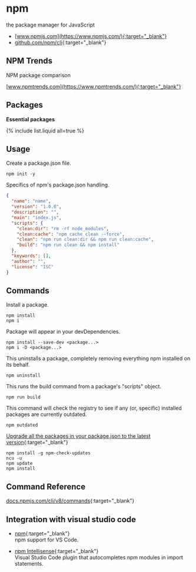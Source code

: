 # npm

the package manager for JavaScript

- [www.npmjs.com](https://www.npmjs.com/){:target="_blank"}
- [github.com/npm/cli](https://github.com/npm/cli){:target="_blank"}

## NPM Trends

NPM package comparison

[www.npmtrends.com](https://www.npmtrends.com/){:target="_blank"}

## Packages

**Essential packages**

{% include list.liquid all=true %}

## Usage

Create a package.json file.

```shell
npm init -y
```

Specifics of npm's package.json handling.

```json
{
  "name": "name",
  "version": "1.0.0",
  "description": "",
  "main": "index.js",
  "scripts": {
    "clean:dir": "rm -rf node_modules",
    "clean:cache": "npm cache clean --force",
    "clean": "npm run clean:dir && npm run clean:cache",
    "build": "npm run clean && npm install"
  },
  "keywords": [],
  "author": "",
  "license": "ISC"
}
```

## Commands

Install a package.

```shell
npm install
npm i
```

Package will appear in your devDependencies.

```shell
npm install --save-dev <package...>
npm i -D <package...>
```

This uninstalls a package, completely removing everything npm installed on its behalf.

```shell
npm uninstall
```

This runs the build command from a package's "scripts" object.

```shell
npm run build
```

This command will check the registry to see if any (or, specific) installed packages are currently outdated.

```shell
npm outdated
```

[Upgrade all the packages in your package.json to the latest version](https://nodejs.dev/learn/update-all-the-nodejs-dependencies-to-their-latest-version){:target="_blank"}

```shell
npm install -g npm-check-updates
ncu -u
npm update
npm install
```

## Command Reference

[docs.npmjs.com/cli/v8/commands](https://docs.npmjs.com/cli/v8/commands){:target="_blank"}

## Integration with visual studio code

- [npm](https://marketplace.visualstudio.com/items?itemName=eg2.vscode-npm-script){:target="_blank"}  
  npm support for VS Code.  

- [npm Intellisense](https://marketplace.visualstudio.com/items?itemName=christian-kohler.npm-intellisense){:target="_blank"}  
  Visual Studio Code plugin that autocompletes npm modules in import statements.  
